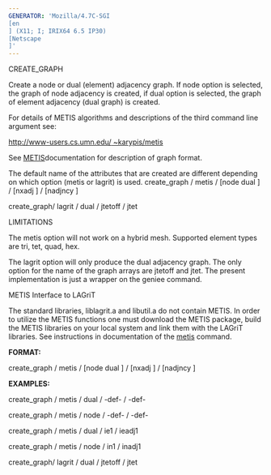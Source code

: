 ```yaml
---
GENERATOR: 'Mozilla/4.7C-SGI 
[en
] (X11; I; IRIX64 6.5 IP30) 
[Netscape
]'
---
```


CREATE\_GRAPH

 Create a node or dual (element) adjacency graph. If node option is
 selected, the graph of node adjacency is created, if dual option is
 selected, the graph of element adjacency (dual graph) is created.

 For details of METIS algorithms and descriptions of the third command
 line argument see:

 [http://www-users.cs.umn.edu/
~karypis/metis](http://www-users.cs.umn.edu/~karypic/metis)

 See [METIS](metis.md)documentation for description of graph format.

 The default name of the attributes that are created are different
 depending on which option (metis or lagrit) is used.
 create\_graph / metis / 
[node  dual
] / 
[nxadj
] / 
[nadjncy
]

 create\_graph/ lagrit / dual / jtetoff / jtet



LIMITATIONS

 The metis option will not work on a hybrid mesh. Supported element
 types are tri, tet, quad, hex.

 The lagrit option will only produce the dual adjacency graph. The only
 option for the name of the graph arrays are jtetoff and jtet. The
 present implementation is just a wrapper on the geniee command.

 METIS Interface to LAGriT

 The standard libraries, liblagrit.a and libutil.a do not contain
 METIS. In order to utilize the METIS functions one must download the
 METIS package, build the METIS libraries on your local system and link
 them with the LAGriT libraries. See instructions in documentation of
 the [metis](metis.md) command.

**FORMAT:**

 create\_graph / metis / 
[node  dual
] / 
[nxadj
] / 
[nadjncy
]

**EXAMPLES:**

 create\_graph / metis / dual / -def- / -def-

 create\_graph / metis / node / -def- / -def-

 create\_graph / metis / dual / ie1 / ieadj1

 create\_graph / metis / node / in1 / inadj1

 create\_graph/ lagrit / dual / jtetoff / jtet
